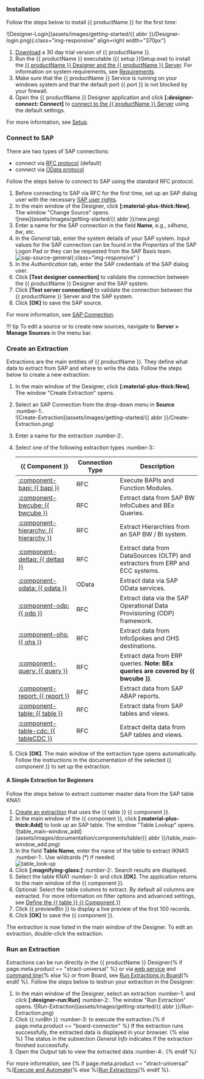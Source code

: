 

### Installation

Follow the steps below to install {{ productName }} for the first time:

![Designer-Login](assets/images/getting-started/{{ abbr }}/Designer-login.png){:class="img-responsive" align=right width="370px"}

1. [Download](https://theobald-software.com/en/download-trial/) a 30 day trial version of {{ productName }}.
2. Run the {{ productName }} executable ({{ setup }}Setup.exe) to install the [{{ productName }} Designer and the {{ productName }} Server](documentation/introduction.md/#software-architecture).
For information on system requirements, see [Requirements](documentation/setup/requirements.md).
3. Make sure that the {{ productName }} Service is running on your windows system and that the default port {{ port }} is not blocked by your firewall.<br>
4. Open the {{ productName }} Designer application and click **[:designer-connect: Connect]** to [connect to the {{ productName }} Server](documentation/designer.md/#connect-the-designer-to-a-server) using the default settings.<br>

For more information, see [Setup](documentation/setup/index.md).

### Connect to SAP

There are two types of SAP connections:
- connect via [RFC protocol](documentation/sap-connection/settings.md/#source-type-rfc) (default)
- connect via [OData protocol](documentation/sap-connection/settings.md/#source-type-odata)

Follow the steps below to connect to SAP using the standard RFC protocol.

1. Before connecting to SAP via RFC for the first time, set up an SAP dialog user with the necessary [SAP user rights](documentation/setup-in-sap/sap-authority-objects.md/#general-authorization-objects).
2. In the main window of the Designer, click **[:material-plus-thick:New]**. The window "Change Source" opens.<br>
![new](assets/images/getting-started/{{ abbr }}/new.png)
3. Enter a name for the SAP connection in the field **Name**, e.g., *s4hana*, *bw*, etc.
4. In the *General* tab, enter the system details of your SAP system.
Input values for the SAP connection can be found in the *Properties* of the SAP Logon Pad or they can be requested from the SAP Basis team.<br>
![sap-source-general](assets/images/documentation/sap-connection/sap-source-general.png){:class="img-responsive" }
5. In the *Authentication* tab, enter the SAP credentials of the SAP dialog user.
6. Click **[Test designer connection]** to validate the connection between the {{ productName }} Designer and the SAP system.
7. Click **[Test server connection]** to validate the connection between the {{ productName }} Server and the SAP system.
8. Click **[OK]** to save the SAP source. 

For more information, see [SAP Connection](documentation/sap-connection/index.md).

!!! tip
	To edit a source or to create new sources, navigate to **Server > Manage Sources** in the menu bar.
	

### Create an Extraction

Extractions are the main entities of {{ productName }}. 
They define what data to extract from SAP and where to write the data.
Follow the steps below to create a new extraction:

1. In the main window of the Designer, click **[:material-plus-thick:New]**. The window "Create Extraction" opens.
2. Select an SAP Connection from the drop-down menu in **Source** :number-1:.<br>
![Create-Extraction](assets/images/getting-started/{{ abbr }}/Create-Extraction.png)
3. Enter a name for the extraction :number-2:.
4. Select one of the following extraction types :number-3::

	|  {{ Component }}  |  Connection Type | Description   |  
	|----------|-------------|-------------|
	| [:component-bapi: {{ bapi }}](documentation/bapi/index.md) | RFC | Execute BAPIs and Function Modules. |
	| [:component-bwcube: {{ bwcube }}](documentation/bwcube/index.md) | RFC | Extract data from SAP BW InfoCubes and BEx Queries. |
	| [:component-hierarchy: {{ hierarchy }}](documentation/hierarchy/index.md) | RFC | Extract Hierarchies from an SAP BW / BI system. |
	| [:component-deltaq: {{ deltaq }}](documentation/deltaq/index.md) | RFC | Extract data from DataSources (OLTP) and extractors from ERP and ECC systems. |
	| [:component-odata: {{ odata }}](documentation/odata/index.md) | OData | Extract data via SAP OData services. |
	| [:component-odp: {{ odp }}](documentation/odp/index.md) | RFC | Extract data via the SAP Operational Data Provisioning (ODP) framework. |
	| [:component-ohs: {{ ohs }}](documentation/ohs/index.md) | RFC | Extract data from InfoSpokes and OHS destinations. |
	| [:component-query: {{ query }}](documentation/query/index.md) | RFC | Extract data from ERP queries. **Note: BEx queries are covered by {{ bwcube }}**. |
	| [:component-report: {{ report }}](documentation/report/index.md) | RFC | Extract data from SAP ABAP reports. | 
	| [:component-table: {{ table }}](documentation/table/index.md) | RFC | Extract data from SAP tables and views. |
	| [:component-table-cdc: {{ tableCDC }}](documentation/table-cdc/index.md) | RFC | Extract delta data from SAP tables and views. |
	
5. Click **[OK]**. The main window of the extraction type opens automatically.<br>
Follow the instructions in the documentation of the selected {{ component }} to set up the extraction.

#### A Simple Extraction for Beginners

Follow the steps below to extract customer master data from the SAP table KNA1:

1. [Create an extraction](#create-an-extraction) that uses the {{ table }} {{ component }}.
2. In the main window of the {{ component }}, click **[:material-plus-thick:Add]** to look up an SAP table. The window "Table Lookup" opens.<br>
![table_main-window_add](assets/images/documentation/components/table/{{ abbr }}/table_main-window_add.png)
3. In the field **Table Name**, enter the name of the table to extract (KNA1) :number-1:. Use wildcards (*) if needed.<br>
![table_look-up](assets/images/documentation/components/table/table_look-up.png)
4. Click **[:magnifying-glass:]** :number-2:. Search results are displayed.
5. Select the table KNA1 :number-3: and click **[OK]**. The application returns to the main window of the {{ component }}.
6. Optional: Select the table columns to extract. By default all columns are extracted. 
For more information on filter options and advanced settings, see [Define the {{ table }} {{ Component }}](documentation/table/index.md/#define-the-table-extraction-type)
7. Click {{ previewBtn }} to display a live preview of the first 100 records.
8. Click **[OK]** to save the {{ component }}.

The extraction is now listed in the main window of the Designer. To edit an extraction, double-click the extraction.

### Run an Extraction

Extractions can be run directly in the {{ productName }} Designer{% if page.meta.product == "xtract-universal" %} or via [web service](web-api.md) and [command line](documentation/execute-and-automate/call-via-commandline.md){% else %} or from Board, see [Run Extractions in Board](documentation/run-extractions.md/#run-extractions-in-the-designer){% endif %}.
Follow the steps below to testrun your extraction in the Designer:

1. In the main window of the Designer, select an extraction :number-1: and click **[:designer-run:Run]** :number-2:. The window "Run Extraction" opens.
![Run-Extraction](assets/images/getting-started/{{ abbr }}/Run-Extraction.png)
2. Click {{ runBtn }} :number-3: to execute the extraction.{% if page.meta.product == "board-connector" %}
If the extraction runs successfully, the extracted data is displayed in your browser. {% else %}
The status in the subsection *General Info* indicates if the extraction finished successfully.
3. Open the *Output* tab to view the extracted data :number-4:. 
{% endif %}

For more information, see {% if page.meta.product == "xtract-universal" %}[Execute and Automate](documentation/execute-and-automate/index.md){% else %}[Run Extractions](documentation/run-extractions.md){% endif %}.

